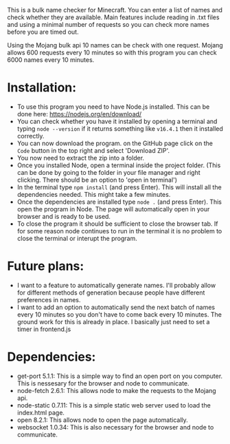 This is a bulk name checker for Minecraft. You can enter a list of names and check whether they are available.
Main features include reading in .txt files and using a minimal number of requests so you can check more names before you are timed out.

Using the Mojang bulk api 10 names can be check with one request.
Mojang allows 600 requests every 10 minutes so with this program you can check 6000 names every 10 minutes.

# Installation:
- To use this program you need to have Node.js installed. This can be done here: https://nodejs.org/en/download/
- You can check whether you have it installed by opening a terminal and typing `node --version` if it returns something like `v16.4.1` then it installed correctly.
- You can now download the program. on the GitHub page click on the `Code` button in the top right and select 'Download ZIP'.
- You now need to extract the zip into a folder.
- Once you installed Node, open a terminal inside the project folder.
(This can be done by going to the folder in your file manager and right clicking. There should be an option to 'open in terminal')
- In the terminal type `npm install` (and press Enter). This will install all the dependencies needed. This might take a few minutes.
- Once the dependencies are installed type `node .` (and press Enter). This open the program in Node.
The page will automatically open in your browser and is ready to be used.
- To close the program it should be sufficient to close the browser tab.
If for some reason node continues to run in the terminal it is no problem to close the terminal or interupt the program.

# Future plans:
- I want to a feature to automatically generate names. I'll probably allow for different methods of generation because people have different preferences in names.
- I want to add an option to automatically send the next batch of names every 10 minutes so you don't have to come back every 10 minutes. The ground work for this is already in place. I basically just need to set a timer in frontend.js

# Dependencies:
- get-port 5.1.1: This is a simple way to find an open port on you computer. This is nessesary for the browser and node to communicate.
- node-fetch 2.6.1: This allows node to make the requests to the Mojang api.
- node-static 0.7.11: This is a simple static web server used to load the index.html page.
- open 8.2.1: This allows node to open the page automatically.
- websocket 1.0.34: This is also necessary for the browser and node to communicate.
